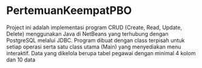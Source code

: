 # PertemuanKeempatPBO
Project ini adalah implementasi program CRUD (Create, Read, Update, Delete) menggunakan Java di NetBeans yang terhubung dengan PostgreSQL melalui JDBC. Program dibuat dengan class terpisah untuk setiap operasi serta satu class utama (Main) yang menyediakan menu interaktif. Data yang dikelola berupa tabel pegawai dengan minimal 4 kolom dan 10 data 
